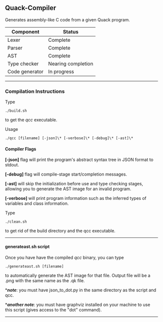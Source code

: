 ## Quack-Compiler
Generates assembly-like C code from a given Quack program.

| Component  | Status |
| ---------- | ------ |
| Lexer | Complete |
| Parser | Complete |
| AST | Complete |
| Type checker | Nearing completion |
| Code generator | In progress |

<hr>

### Compilation Instructions
Type
```
./build.sh
```
to get the *qcc* executable. 

Usage
```
./qcc [filename] [-json]\* [-verbose]\* [-debug]\* [-ast]\*
```

#### Compiler Flags
**[-json]** flag will print the program's abstract syntax tree in JSON format to stdout.

**[-debug]** flag will compile-stage start/completion messages.

**[-ast]** will skip the initialization before use and type checking stages, allowing you to generate the AST image for an invalid program.

**[-verbose]** will print program information such as the inferred types of variables and class information. 

Type
```
./clean.sh
```
to get rid of the build directory and the qcc executable.

<hr>

#### generateast.sh script
Once you have have the compiled *qcc* binary, you can type
```
./generateast.sh [filename]
```
to automatically generate the AST image for that file. Output file will be a .png with the same name as the .qk file.

\****note***: you must have json_to_dot.py in the same directory as the script and qcc. 

\****another note***: you must have graphviz installed on your machine to use this script (gives access to the "dot" command).

<hr>
